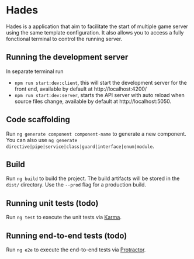 # Hades

Hades is a application that aim to facilitate the start of multiple game server using the same template configuration. It also allows you to access a fully fonctional terminal to control the running server.

## Running the development server

In separate terminal run
 * `npm run start:dev:client`, this will start the development server for the front end, available by default at http://localhost:4200/
 * `npm run start:dev:server`, starts the API server with auto reload when source files change, available by default at http://localhost:5050.

## Code scaffolding

Run `ng generate component component-name` to generate a new component. You can also use `ng generate directive|pipe|service|class|guard|interface|enum|module`.

## Build

Run `ng build` to build the project. The build artifacts will be stored in the `dist/` directory. Use the `--prod` flag for a production build.

## Running unit tests (todo)

Run `ng test` to execute the unit tests via [Karma](https://karma-runner.github.io).

## Running end-to-end tests (todo)

Run `ng e2e` to execute the end-to-end tests via [Protractor](http://www.protractortest.org/).
